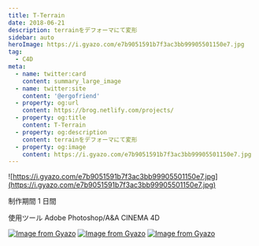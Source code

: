 ```yaml
---
title: T-Terrain
date: 2018-06-21
description: terrainをデフォーマにて変形
sidebar: auto
heroImage: https://i.gyazo.com/e7b9051591b7f3ac3bb99905501150e7.jpg
tag:
  - C4D
meta:
  - name: twitter:card
    content: summary_large_image
  - name: twitter:site
    content: '@ergofriend'
  - property: og:url
    content: https://brog.netlify.com/projects/
  - property: og:title
    content: T-Terrain
  - property: og:description
    content: terrainをデフォーマにて変形
  - property: og:image
    content: https://i.gyazo.com/e7b9051591b7f3ac3bb99905501150e7.jpg
---
```


![https://i.gyazo.com/e7b9051591b7f3ac3bb99905501150e7.jpg](https://i.gyazo.com/e7b9051591b7f3ac3bb99905501150e7.jpg)

制作期間
1 日間

使用ツール
Adobe Photoshop/A&A CINEMA 4D

[![Image from Gyazo](https://i.gyazo.com/fb4b62d75236760a5dfdd34262ded71e.png)](https://gyazo.com/fb4b62d75236760a5dfdd34262ded71e)
[![Image from Gyazo](https://i.gyazo.com/a6faa9789f7d680359a45dfba5985296.jpg)](https://gyazo.com/a6faa9789f7d680359a45dfba5985296)
[![Image from Gyazo](https://i.gyazo.com/71d23b437db4919a433ebfbd3daa2761.png)](https://gyazo.com/71d23b437db4919a433ebfbd3daa2761)
